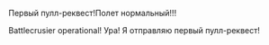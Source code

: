 

Первый пулл-реквест!Полет нормальный!!!

Battlecrusier operational! Ура! Я отправляю первый пулл-реквест!

